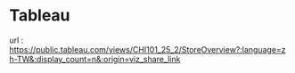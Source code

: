 # Tableau
url : https://public.tableau.com/views/CHI101_25_2/StoreOverview?:language=zh-TW&:display_count=n&:origin=viz_share_link
